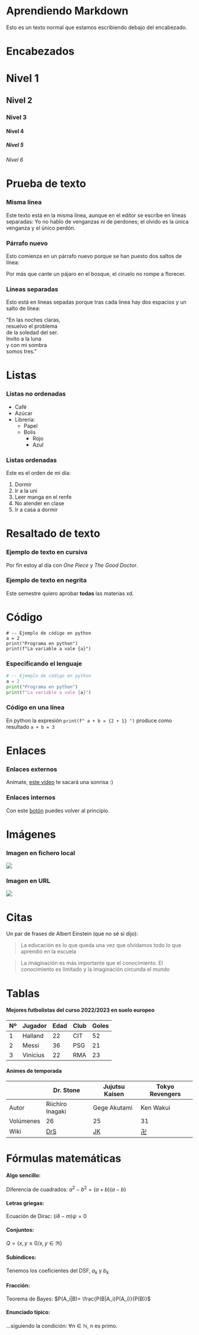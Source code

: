 # Aprendiendo Markdown

Esto es un texto normal que estamos escribiendo debajo del encabezado.

# Encabezados

# Nivel 1
## Nivel 2
### Nivel 3
#### Nivel 4
##### Nivel 5
###### Nivel 6

# Prueba de texto
### Misma línea
Este texto está en
la misma línea, aunque en el
editor se escribe en líneas separadas:
Yo no hablo de venganzas ni de perdones;
el olvido es la única venganza
y el único perdón.
### Párrafo nuevo
Esto comienza en un párrafo nuevo
porque se han puesto dos saltos de línea:

Por más que cante un pájaro
en el bosque, el ciruelo
no rompe a florecer.

### Líneas separadas
Esto está en líneas sepadas
porque tras cada linea hay
dos espacios y un salto de línea:

"En las noches claras,  
resuelvo el problema  
de la soledad del ser.  
Invito a la luna  
y con mi sombra  
somos tres."

# Listas

### Listas no ordenadas

* Café
* Azúcar
* Librería:
  * Papel
  * Bolis
    * Rojo
    * Azul  

### Listas ordenadas

Este es el orden de mi día:

1. Dormir
2. Ir a la uni
3. Leer manga en el renfe
4. No atender en clase
5. Ir a casa a dormir

# Resaltado de texto

### Ejemplo de texto en cursiva

Por fin estoy al día con *One Piece* y *The Good Doctor*.
### Ejemplo de texto en negrita

Este semestre quiero aprobar **todas** las materias xd.

# Código

```
# -- Ejemplo de código en python
a = 2
print("Programa en python")
print(f"La variable a vale {a}")
```
### Especificando el lenguaje
```python
# -- Ejemplo de código en python
a = 2
print("Programa en python")
print(f"La variable a vale {a}")
```

### Código en una línea

En python la expresión `print(f" a + b = {2 + 1} ")` produce como resultado `a + b = 3` 

# Enlaces 

### Enlaces externos

Anímate, [este vídeo](https://www.youtube.com/watch?v=hvL1339luv0&list=PLgfiR8szoXm4rYS_6Q52mUJCBQsBuZTmq&index=10) te sacará una sonrisa :)

### Enlaces internos

Con este [botón](#AprendiendoMarkdown) puedes volver al principio.

# Imágenes

### Imagen en fichero local

![](Snorlax.png)

### Imagen en URL

![](https://www.adobe.com/es/express/create/media_147b85d9e4cb15b95023a74537b8dd2058027f26f.png?width=750&format=png&optimize=medium)

# Citas

Un par de frases de Albert Einstein (que no sé si dijo):

> La educación es lo que queda una vez que olvidamos todo lo que aprendió en la escuela

> La imaginación es más importante que el conocimiento. El conocimiento es limitado y la imaginación circunda el mundo

# Tablas

#### Mejores futbolistas del curso 2022/2023 en suelo europeo

| Nº | Jugador  | Edad | Club | Goles |
|----|----------|------|------|-------|
|  1 | Halland  | 22   | CIT  |  52   |
|  2 | Messi    | 36   | PSG  |  21   |
|  3 | Vinicius | 22   | RMA  |  23   |

#### Animes de temporada

|          | Dr. Stone | Jujutsu Kaisen | Tokyo Revengers |
|----------|-----------|--------|-------|
| Autor | Riichiro Inagaki | Gege Akutami | Ken Wakui |
| Volúmenes |  26  | 25 | 31 |
| Wiki  | [DrS](https://dr-stone.fandom.com/es/wiki/Dr._Stone) | [JK](https://jujutsu-kaisen.fandom.com/es/wiki/Jujutsu_Kaisen_Wiki)  | [卍](https://tokyorevengers.fandom.com/es/wiki/Tokyo%E5%8D%8DRevengers_Wiki) |

# Fórmulas matemáticas

#### Algo sencillo:

Diferencia de cuadrados: $a^2 - b^2 = (a+b)(a-b)$

#### Letras griegas:

Ecuación de Dirac: $(i\partial-m)\psi = 0$

#### Conjuntos:

$`Q = \{ x,y \geq 0 / x,y \in \Re \}`$   

#### Subíndices:

Tenemos los coeficientes del DSF, $a_k$ y $b_k$

#### Fracción:

Teorema de Bayes: $P(A_i|B)= \frac{P(B|A_i)P(A_i)}{P(B)}$

#### Enunciado típico:

...siguiendo la condición: $\forall n \in \mathbb{N}$, n es primo.

